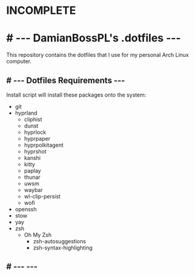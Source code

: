 # INCOMPLETE

# # --- DamianBossPL's .dotfiles ---

This repository contains the dotfiles that I use for my personal Arch Linux computer.

## # --- Dotfiles Requirements ---

Install script will install these packages onto the system:

- git
- hyprland
  - cliphist
  - dunst
  - hyprlock
  - hyprpaper
  - hyprpolkitagent
  - hyprshot
  - kanshi
  - kitty
  - paplay
  - thunar
  - uwsm
  - waybar
  - wl-clip-persist
  - wofi
- openssh
- stow
- yay
- zsh
  - Oh My Zsh
    - zsh-autosuggestions
    - zsh-syntax-highlighting

## # --- ---
